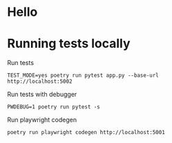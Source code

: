 # Hello


# Running tests locally

Run tests

```
TEST_MODE=yes poetry run pytest app.py --base-url http://localhost:5002
```

Run tests with debugger

```
PWDEBUG=1 poetry run pytest -s
```

Run playwright codegen

```
poetry run playwright codegen http://localhost:5001
```